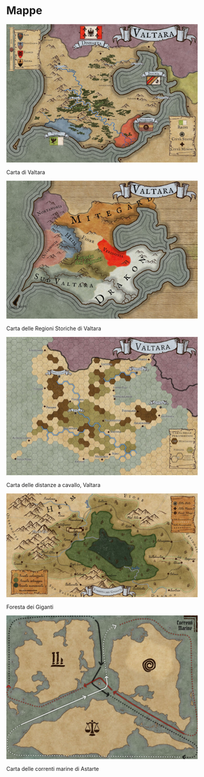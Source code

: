 # Mappe

![Carta di Valtara](VAltara.jpg)

Carta di Valtara

![Carta delle Regioni Storiche di Valtara](VALTARA_REGIONI.jpg)

Carta delle Regioni Storiche di Valtara

![Carta delle distanze a cavallo, Valtara](WhatsApp_Image_2023-08-26_at_21.29.18.jpeg)

Carta delle distanze a cavallo, Valtara

![Foresta dei Giganti](Foresta_2.jpg)

Foresta dei Giganti

![Carta delle correnti marine di Astarte](carta_delle_correnti_marine.jpg)

Carta delle correnti marine di Astarte